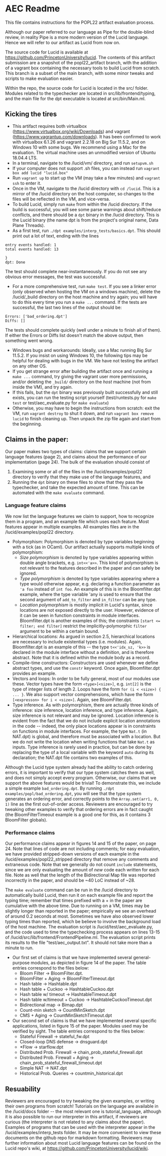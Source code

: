 # AEC Readme
This file contains instructions for the POPL22 artifact evaluation process.

Although our paper referred to our language as Pipe for the double-blind
review, in reality Pipe is a more modern version of the Lucid language. Hence we will
refer to our artifact as Lucid from now on.

The source code for Lucid is available at https://github.com/PrincetonUniversity/lucid.
The contents of this artifact submission are a snapshot of the popl22_artifact branch, with the addition of
a vagrant box containing the necessary tools to build Lucid from scratch. This branch is a subset of the
main branch, with some minor tweaks and scripts to make evaluation easier.

Within the repo, the source code for Lucid is located in the src/ folder. Modules related to the typechecker are located in
src/lib/frontend/typing, and the main file for the dpt executable is located at src/bin/Main.ml.

## Kicking the tires
* This artifact requires both virtualbox (https://www.virtualbox.org/wiki/Downloads) and vagrant (https://www.vagrantup.com/downloads). It has been confirmed to work with virtualbox 6.1.26 and vagrant 2.2.18 on Big Sur 11.5.2, and on Windows 10 with some bugs. We recommend using a Mac for the evaluation. The virtual machine uses an unmodified version of Ubuntu 18.04.4 LTS.
* In a terminal, navigate to the /lucid/vm/ directory, and run `setupvm.sh`
* If your computer does not support .sh files, you can instead run `vagrant box add lucid "lucid.box"`
* Run `vagrant up` to start up the VM (may take a few minutes) and `vagrant ssh` to enter it.
* Once in the VM, navigate to the /lucid directory with `cd /lucid`. This is a mirror of the /lucid directory on the host computer, so changes to the files will be reflected in the VM, and vice-versa.
* To build Lucid, simply run `make` from within the /lucid directory. If the build is successful, you
will see some parse warnings about shift/reduce conflicts, and there should be a `dpt` binary in the /lucid directory.
This is the Lucid binary (the name dpt is from the project's original name, Data Plane Threads).
* As a first test, run `./dpt examples/interp_tests/basics.dpt`. This should print out a lot of text, ending with the lines
```
entry events handled: 1
total events handled: 13

}
dpt: Done
```
The test should complete near-instantaneously. If you do not see any obvious error messages, the test was successful.
* For a more comprehensive test, run `make test`. If you see a linker error (only observed when hosting the VM on a windows machine), delete the /lucid/_build directory on the host machine and try again; you will have to do this every time you run a `make ...` command. If the tests are successful, the last two lines of the output should be:
```
Errors: ['bad_ordering.dpt']
Diffs: []
```
The tests should complete quickly (well under a minute to finish all of them). If either the Errors or Diffs list doesn't match the above output, then something went wrong.
* Windows bugs and workarounds: Ideally, use a Mac running Big Sur 11.5.2. If you insist on using Windows 10, the following tips may be helpful for dealing with bugs in the VM. We have not testing the artifact on any other OS.
 * If you get strange error after building the artifact once and running a `make ...` command, try giving the vagrant user more permissions, and/or deleting the `_build/` directory on the _host_ machine (not from inside the VM), and try again.
 * If this fails, but the `dpt` binary was previously built successfully and still exists, you can run the testing script yourself (test/runtests.py for `make test` or test/aec_evaluate.py for `make evaluate`)
 * Otherwise, you may have to begin the instructions from scratch: exit the VM, run `vagrant destroy` to shut it down, and run `vagrant box remove lucid` to finish cleaning up. Then unpack the zip file again and start from the beginning.

## Claims in the paper:
Our paper makes two types of claims: claims that we support certain language features (page 2), and claims about
the performance of our implementation (page 24). The bulk of the evaluation should consist of
1. Examining some or all of the files in the /lucid/examples/popl22 directory to verify that they make use of the language features, and
2. Running the `dpt` binary on these files to show that they pass the typechecker, and take the expected amount of time. This can be automated with the `make evaluate` command.

### Language feature claims
We now list the language features we claim to support, how to recognize them in a program, and an example file which uses each feature. Most features appear in multiple examples. All examples files are in the /lucid/examples/popl22 directory.
* Polymorphism: Polymorphism is denoted by type variables beginning with a tick (as in OCaml). Our artifact actually supports
multiple kinds of polymorphism:
  * _Size polymorphism_ is denoted by type variables appearing within double angle brackets, e.g. `int<<'a>>`. This kind of polymorphism is not relevant to the features described in the paper and can safely be ignored.
  * _Type polymorphism_ is denoted by type variables appearing where a type would otherwise appear, e.g. declaring a function parameter as `'a foo` instead of `int foo`. An example of this is in the Bloomfilter.dpt example, where the type variable 'any is used to ensure that the second argument of `add_to_filter` and `in_filter` can be any type.
  * _Location polymorphism_ is mostly implicit in Lucid's syntax, since locations are not exposed directly to the user. However, evidence of it can be seen in function constraints in module interfaces. Bloomfilter.dpt is another examples of this; the constraints `[start <= filter; end filter]` restrict the implicitly-polymorphic `filter` argument to be within a certain bound.
* Hierarchical locations: As argued in section 2.5, hierarchical locations are necessary to include existential types (i.e. modules). Again, Bloomfilter.dpt is an example of this -- the type `t<<'idx_sz, 'k>>` is declared in the module interface without a definition, and is therefore abstract. Note that it is defined within the module body as a record.
* Compile-time constructors: Constructors are used whenever we define abstract types, and use the `constr` keyword. Once again, Bloomfilter.dpt provides an example.
* Vectors and loops: In order to be fully general, most of our modules use these. Vector types have the form `<type>[<size>]`, e.g. `int[2]` is the type of integer lists of length 2. Loops have the form `for (i < <size>) { ... }`. We also support vector comprehensions, which have the form `[<expresson> for i < <size>]`. Again, see BloomFilter.dpt.
* Type inference. As with polymorphism, there are actually three kinds of inference: size inference, location inference, and type inference. Again, size inference is not relevant and may be ignored. Location inference is evident from the fact that we do not include explicit location annotations in the code -- indeed, the only place locations appear is in constraints on functions in module interfaces. For example, the type `Nat.t` (in NAT.dpt) is global, and therefore must be associated with a location. But we do not write the location when writing functions that take `Nat.t` as inputs. Type inference is rarely used in practice, but can be done by replacing the type of a local variable with the keyword `auto` during its declaration; the NAT.dpt file contains two examples of this.

Although the Lucid type system already had the ability to catch ordering errors, it is important to verify that our type system
catches them as well, and does not simply accept every program. Otherwise, our claims that we support the above features
would be trivial! To demonstrate this, we include a simple example `bad_ordering.dpt`. By running `./dpt examples/popl/bad_ordering.dpt`, you will see that the type system generates an ordering error, and correctly points to the `Array.set(arr1, 0, 1)` line as the first out-of-order access. Reviewers are encouraged to try tweaking other examples to verify that ordering errors are in fact caught (the BloomFilterTimeout example is a good one for this, as it contains 3 BloomFilter globals).

### Performance claims
Our performance claims appear in figures 14 and 15 of the paper, on page 24. Note that lines of code are not including comments; for easy evaluation, we have provided stripped-down versions of each example in the /lucid/examples/popl22_stripped directory that remove any comments and extraneous code. Note that we generally do not count `include` statements, since we are only evaluating the amount of _new_ code each written for each file. Note as well that the length of the Bidirectional Map file was reported incorrectly in the paper, and should be ~40 LoC instead of ~28.

The `make evaluate` command can be run in the /lucid directory to automatically build Lucid, then run it on each example file and report the typing time; remember that times prefixed with a + in the paper are cumulative with the above time. Due to running on a VM, times may be slightly longer than reported in the paper; empirically we see an overhead of around 0.2 seconds at most. Sometimes we have also observed lower typing times than reported, which be believe to involve the background load of the host machine. The evaluation script is /lucid/test/aec_evaluate.py, and the code used to time the typechecking process appears on lines 13-15 of /lucid/src/lib/frontend/FrontendPipeline.ml. The evaluation script prints its results to the file "test/aec_output.txt". It should not take more than a minute to run.
* Our first set of claims is that we have implemented several general-purpose modules, as depicted in figure 14 of the paper. The table entries correspond to the files below:
  * Bloom Filter -> BloomFilter.dpt.
  * BloomFilter + Aging -> BloomFilterTimeout.dpt
  * Hash table -> Hashtable.dpt
  * Hash table + Cuckoo -> HashtableCuckoo.dpt
  * Hash table w/ timeout -> HashtableTimeout.dpt
  * Hash table w/timeout + Cuckoo -> HashtableCuckooTimeout.dpt
  * Bidirectional map -> Bimap.dpt
  * Count-min sketch -> CountMinSketch.dpt
  * CMS + Aging -> CountMinSketchTimeout.dpt
* Our second set of claims is that we have implemented several specific applications, listed in figure 15 of the paper. Modules used may be verified by sight. The table entries correspond to the files below:
  * Stateful Firewall -> stateful_fw.dpt
  * Closed-loop DNS defense -> dnsguard.dpt
  * *Flow -> starflow.dpt
  * Distributed Prob. Firewall -> chain_prob_stateful_firewall.dpt
  * Distributed Prob. Firewall + Aging -> chain_prob_stateful_firewall_timeout.dpt
  * Simple NAT -> NAT.dpt
  * Historical Prob. Queries -> countmin_historical.dpt

## Resuability
Reviewers are encouraged to try tweaking the given examples, or writing their own programs from scratch! Tutorials on the language are available in the /lucid/docs folder -- the most relevant one is tutorial_language, although it is also possible to run our interpreter in this artifact, if reviewers are curious (the interpreter is not related to any claims about the paper). Examples of programs that can be used with the interpreter appear in the /lucid/examples/interp_tests folder. It may be more convenient to view these documents on the github repo for markdown formatting. Reviewers may further information about most Lucid language features can be found on the Lucid repo's wiki, at https://github.com/PrincetonUniversity/lucid/wiki.
